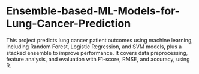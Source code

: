 # Ensemble-based-ML-Models-for-Lung-Cancer-Prediction
This project predicts lung cancer patient outcomes using machine learning, including Random Forest, Logistic Regression, and SVM models, plus a stacked ensemble to improve performance. It covers data preprocessing, feature analysis, and evaluation with F1-score, RMSE, and accuracy, using R.
